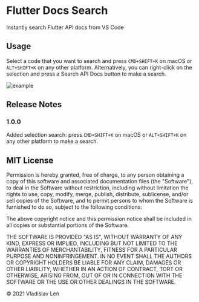 # Flutter Docs Search

Instantly search Flutter API docs from VS Code

## Usage

Select a code that you want to search and press `CMD+SHIFT+K` on macOS or `ALT+SHIFT+K` on any other platform. Alternatively, you can right-click on the selection and press a Search API Docs button to make a search.

![example](https://github.com/weakvar/flutter-docs-search/raw/main/example.gif)

## Release Notes

### 1.0.0

Added selection search: press `CMD+SHIFT+K` on macOS or `ALT+SHIFT+K` on any other platform to make a search.

## MIT License

Permission is hereby granted, free of charge, to any person obtaining a copy
of this software and associated documentation files (the "Software"), to deal
in the Software without restriction, including without limitation the rights
to use, copy, modify, merge, publish, distribute, sublicense, and/or sell
copies of the Software, and to permit persons to whom the Software is
furnished to do so, subject to the following conditions:

The above copyright notice and this permission notice shall be included in all
copies or substantial portions of the Software.

THE SOFTWARE IS PROVIDED "AS IS", WITHOUT WARRANTY OF ANY KIND, EXPRESS OR
IMPLIED, INCLUDING BUT NOT LIMITED TO THE WARRANTIES OF MERCHANTABILITY,
FITNESS FOR A PARTICULAR PURPOSE AND NONINFRINGEMENT. IN NO EVENT SHALL THE
AUTHORS OR COPYRIGHT HOLDERS BE LIABLE FOR ANY CLAIM, DAMAGES OR OTHER
LIABILITY, WHETHER IN AN ACTION OF CONTRACT, TORT OR OTHERWISE, ARISING FROM,
OUT OF OR IN CONNECTION WITH THE SOFTWARE OR THE USE OR OTHER DEALINGS IN THE
SOFTWARE.

© 2021 Vladislav Len
